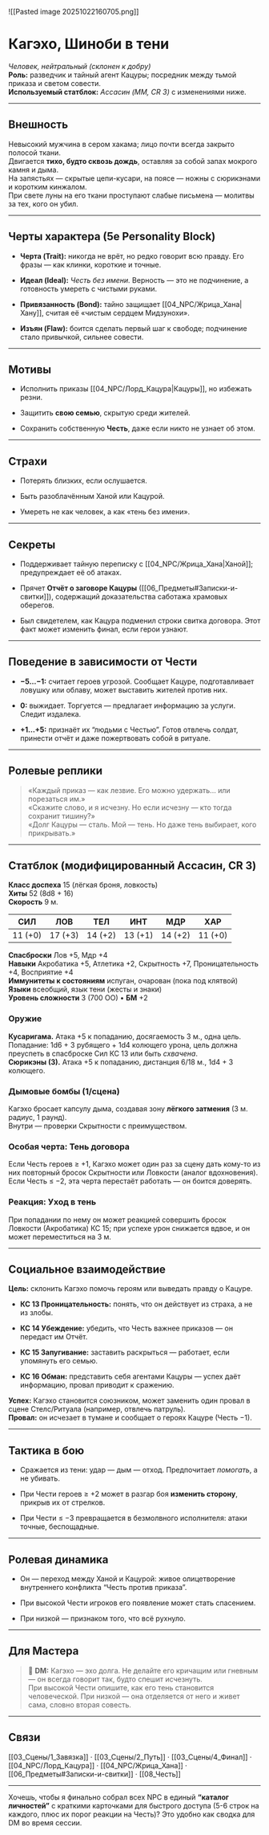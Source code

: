 
![[Pasted image 20251022160705.png]]
# Кагэхо, Шиноби в тени

_Человек, нейтральный (склонен к добру)_  
**Роль:** разведчик и тайный агент Кацуры; посредник между тьмой приказа и светом совести.  
**Используемый статблок:** _Ассасин (MM, CR 3)_ с изменениями ниже.

---

## Внешность

Невысокий мужчина в сером хакама; лицо почти всегда закрыто полосой ткани.  
Двигается **тихо, будто сквозь дождь**, оставляя за собой запах мокрого камня и дыма.  
На запястьях — скрытые цепи-кусари, на поясе — ножны с сюрикэнами и коротким кинжалом.  
При свете луны на его ткани проступают слабые письмена — молитвы за тех, кого он убил.

---

## Черты характера (5e Personality Block)

- **Черта (Trait):** никогда не врёт, но редко говорит всю правду. Его фразы — как клинки, короткие и точные.
    
- **Идеал (Ideal):** _Честь без имени._ Верность — это не подчинение, а готовность умереть с чистыми руками.
    
- **Привязанность (Bond):** тайно защищает [[04_NPC/Жрица_Хана|Хану]], считая её «чистым сердцем Мидзунохи».
    
- **Изъян (Flaw):** боится сделать первый шаг к свободе; подчинение стало привычкой, сильнее совести.
    

---

## Мотивы

- Исполнить приказы [[04_NPC/Лорд_Кацура|Кацуры]], но избежать резни.
    
- Защитить **свою семью**, скрытую среди жителей.
    
- Сохранить собственную **Честь**, даже если никто не узнает об этом.
    

---

## Страхи

- Потерять близких, если ослушается.
    
- Быть разоблачённым Ханой или Кацурой.
    
- Умереть не как человек, а как «тень без имени».
    

---

## Секреты

- Поддерживает тайную переписку с [[04_NPC/Жрица_Хана|Ханой]]; предупреждает её об атаках.
    
- Прячет **Отчёт о заговоре Кацуры** ([[06_Предметы#Записки-и-свитки]]), содержащий доказательства саботажа храмовых оберегов.
    
- Был свидетелем, как Кацура подменил строки свитка договора. Этот факт может изменить финал, если герои узнают.
    

---

## Поведение в зависимости от Чести

- **−5…−1:** считает героев угрозой. Сообщает Кацуре, подготавливает ловушку или облаву, может выставить жителей против них.
    
- **0:** выжидает. Торгуется — предлагает информацию за услуги. Следит издалека.
    
- **+1…+5:** признаёт их “людьми с Честью”. Готов отвлечь солдат, принести отчёт и даже пожертвовать собой в ритуале.
    

---

## Ролевые реплики

> «Каждый приказ — как лезвие. Его можно удержать... или порезаться им.»  
> «Скажите слово, и я исчезну. Но если исчезну — кто тогда сохранит тишину?»  
> «Долг Кацуры — сталь. Мой — тень. Но даже тень выбирает, кого прикрывать.»

---

## Статблок (модифицированный Ассасин, CR 3)

**Класс доспеха** 15 (лёгкая броня, ловкость)  
**Хиты** 52 (8d8 + 16)  
**Скорость** 9 м.

|СИЛ|ЛОВ|ТЕЛ|ИНТ|МДР|ХАР|
|:-:|:-:|:-:|:-:|:-:|:-:|
|11 (+0)|17 (+3)|14 (+2)|13 (+1)|14 (+2)|11 (+0)|

**Спасброски** Лов +5, Мдр +4  
**Навыки** Акробатика +5, Атлетика +2, Скрытность +7, Проницательность +4, Восприятие +4  
**Иммунитеты к состояниям** испуган, очарован (пока под клятвой)  
**Языки** всеобщий, язык тени (жесты и знаки)  
**Уровень сложности** 3 (700 ОО) • **БМ** +2

### Оружие

**Кусаригама.** Атака +5 к попаданию, досягаемость 3 м., одна цель. Попадание: 1d6 + 3 рубящего + 1d4 колющего урона, цель должна преуспеть в спасброске Сил КС 13 или быть _схвачена_.  
**Сюрикэны (3).** Атака +5 к попаданию, дистанция 6/18 м., 1d4 + 3 колющего.

### Дымовые бомбы (1/сцена)

Кагэхо бросает капсулу дыма, создавая зону **лёгкого затмения** (3 м. радиус, 1 раунд).  
Внутри — проверки Скрытности с преимуществом.

### Особая черта: Тень договора

Если Честь героев ≥ +1, Кагэхо может один раз за сцену дать кому-то из них повторный бросок Скрытности или Ловкости (аналог вдохновения).  
Если Честь ≤ −2, эта черта перестаёт работать — он боится доверять.

### Реакция: Уход в тень

При попадании по нему он может реакцией совершить бросок Ловкости (Акробатика) КС 15; при успехе урон снижается вдвое, и он может переместиться на 3 м.

---

## Социальное взаимодействие

**Цель:** склонить Кагэхо помочь героям или выведать правду о Кацуре.

- **КС 13 Проницательность:** понять, что он действует из страха, а не из злобы.
    
- **КС 14 Убеждение:** убедить, что Честь важнее приказов — он передаст им Отчёт.
    
- **КС 15 Запугивание:** заставить раскрыться — работает, если упомянуть его семью.
    
- **КС 16 Обман:** представить себя агентами Кацуры — успех даёт информацию, провал приводит к сражению.
    

**Успех:** Кагэхо становится союзником, может заменить один провал в сцене Стелс/Ритуала (например, отвлечь патруль).  
**Провал:** он исчезает в тумане и сообщает о героях Кацуре (Честь −1).

---

## Тактика в бою

- Сражается из тени: удар — дым — отход. Предпочитает _помогать_, а не убивать.
    
- При Чести героев ≥ +2 может в разгар боя **изменить сторону**, прикрыв их от стрелков.
    
- При Чести ≤ −3 превращается в безмолвного исполнителя: атаки точные, беспощадные.
    

---

## Ролевая динамика

- Он — переход между Ханой и Кацурой: живое олицетворение внутреннего конфликта “Честь против приказа”.
    
- При высокой Чести игроков его появление может стать спасением.
    
- При низкой — признаком того, что всё рухнуло.
    

---

## Для Мастера

> 💬 **DM:** Кагэхо — эхо долга. Не делайте его кричащим или гневным — он всегда говорит так, будто спешит исчезнуть.  
> При высокой Чести опишите, как его тень становится человеческой. При низкой — она отделяется от него и живет сама, словно вторая совесть.

---

## Связи

[[03_Сцены/1_Завязка]] · [[03_Сцены/2_Путь]] · [[03_Сцены/4_Финал]] · [[04_NPC/Лорд_Кацура]] · [[04_NPC/Жрица_Хана]] · [[06_Предметы#Записки-и-свитки]] · [[08_Честь]]

---

Хочешь, чтобы я финально собрал всех NPC в единый **“каталог личностей”** с краткими карточками для быстрого доступа (5-6 строк на каждого, плюс их порог реакции на Честь)? Это удобно как сводка для DM во время сессии.
